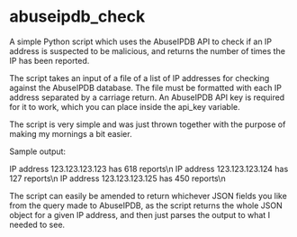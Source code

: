 # abuseipdb_check

A simple Python script which uses the AbuseIPDB API to check if an IP address is suspected to be malicious, and returns the number of times the IP has been reported.

The script takes an input of a file of a list of IP addresses for checking against the AbuseIPDB database. The file must be formatted with each IP address separated by a carriage return. An AbuseIPDB API key is required for it to work, which you can place inside the api_key variable.

The script is very simple and was just thrown together with the purpose of making my mornings a bit easier.

Sample output:

IP address 123.123.123.123 has 618 reports\n
IP address 123.123.123.124 has 127 reports\n
IP address 123.123.123.125 has 450 reports\n

The script can easily be amended to return whichever JSON fields you like from the query made to AbuseIPDB, as the script returns the whole JSON object for a given IP address, and then just parses the output to what I needed to see.

